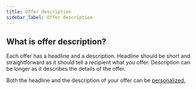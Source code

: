 ```yaml
---
title: Offer description
sidebar_label: Offer description
---
```


## What is offer description?
Each offer has a headline and a description. Headline should be short and straightforward as it should tell a recipient what you offer. Description can be longer as it describes the details of the offer.

Both the headline and the description of your offer can be [personalized.](offer-personalization.md#how-can-i-personalize-an-offer)
